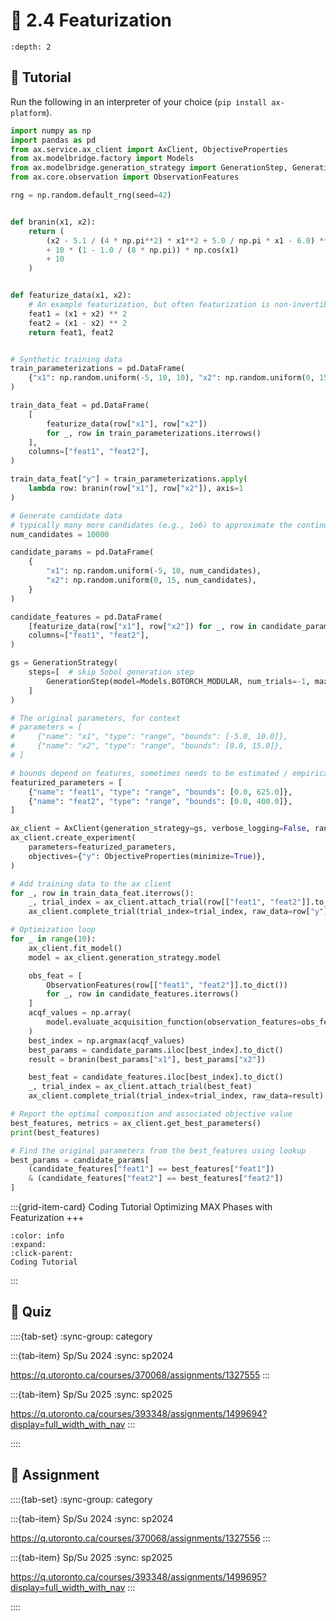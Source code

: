 # 🧩 2.4 Featurization

```{contents}
:depth: 2
```

## 🔰 Tutorial

Run the following in an interpreter of your choice (`pip install ax-platform`).

```python
import numpy as np
import pandas as pd
from ax.service.ax_client import AxClient, ObjectiveProperties
from ax.modelbridge.factory import Models
from ax.modelbridge.generation_strategy import GenerationStep, GenerationStrategy
from ax.core.observation import ObservationFeatures

rng = np.random.default_rng(seed=42)


def branin(x1, x2):
    return (
        (x2 - 5.1 / (4 * np.pi**2) * x1**2 + 5.0 / np.pi * x1 - 6.0) ** 2
        + 10 * (1 - 1.0 / (8 * np.pi)) * np.cos(x1)
        + 10
    )


def featurize_data(x1, x2):
    # An example featurization, but often featurization is non-invertible
    feat1 = (x1 + x2) ** 2
    feat2 = (x1 - x2) ** 2
    return feat1, feat2


# Synthetic training data
train_parameterizations = pd.DataFrame(
    {"x1": np.random.uniform(-5, 10, 10), "x2": np.random.uniform(0, 15, 10)}
)

train_data_feat = pd.DataFrame(
    [
        featurize_data(row["x1"], row["x2"])
        for _, row in train_parameterizations.iterrows()
    ],
    columns=["feat1", "feat2"],
)

train_data_feat["y"] = train_parameterizations.apply(
    lambda row: branin(row["x1"], row["x2"]), axis=1
)

# Generate candidate data
# typically many more candidates (e.g., 1e6) to approximate the continuous space
num_candidates = 10000

candidate_params = pd.DataFrame(
    {
        "x1": np.random.uniform(-5, 10, num_candidates),
        "x2": np.random.uniform(0, 15, num_candidates),
    }
)

candidate_features = pd.DataFrame(
    [featurize_data(row["x1"], row["x2"]) for _, row in candidate_params.iterrows()],
    columns=["feat1", "feat2"],
)

gs = GenerationStrategy(
    steps=[  # skip Sobol generation step
        GenerationStep(model=Models.BOTORCH_MODULAR, num_trials=-1, max_parallelism=3)
    ]
)

# The original parameters, for context
# parameters = [
#     {"name": "x1", "type": "range", "bounds": [-5.0, 10.0]},
#     {"name": "x2", "type": "range", "bounds": [0.0, 15.0]},
# ]

# bounds depend on features, sometimes needs to be estimated / empirical (e.g., calculated based on min/max's from candidates)
featurized_parameters = [
    {"name": "feat1", "type": "range", "bounds": [0.0, 625.0]},
    {"name": "feat2", "type": "range", "bounds": [0.0, 400.0]},
]

ax_client = AxClient(generation_strategy=gs, verbose_logging=False, random_seed=42)
ax_client.create_experiment(
    parameters=featurized_parameters,
    objectives={"y": ObjectiveProperties(minimize=True)},
)

# Add training data to the ax client
for _, row in train_data_feat.iterrows():
    _, trial_index = ax_client.attach_trial(row[["feat1", "feat2"]].to_dict())
    ax_client.complete_trial(trial_index=trial_index, raw_data=row["y"])

# Optimization loop
for _ in range(10):
    ax_client.fit_model()
    model = ax_client.generation_strategy.model

    obs_feat = [
        ObservationFeatures(row[["feat1", "feat2"]].to_dict())
        for _, row in candidate_features.iterrows()
    ]
    acqf_values = np.array(
        model.evaluate_acquisition_function(observation_features=obs_feat)
    )
    best_index = np.argmax(acqf_values)
    best_params = candidate_params.iloc[best_index].to_dict()
    result = branin(best_params["x1"], best_params["x2"])

    best_feat = candidate_features.iloc[best_index].to_dict()
    _, trial_index = ax_client.attach_trial(best_feat)
    ax_client.complete_trial(trial_index=trial_index, raw_data=result)

# Report the optimal composition and associated objective value
best_features, metrics = ax_client.get_best_parameters()
print(best_features)

# Find the original parameters from the best_features using lookup
best_params = candidate_params[
    (candidate_features["feat1"] == best_features["feat1"])
    & (candidate_features["feat2"] == best_features["feat2"])
]
```

:::{grid-item-card} Coding Tutorial
Optimizing MAX Phases with Featurization
+++
```{button-link} https://honegumi.readthedocs.io/en/latest/curriculum/tutorials/featurization/featurization.html
:color: info
:expand:
:click-parent:
Coding Tutorial
```
:::

## 🚀 Quiz

::::{tab-set}
:sync-group: category

:::{tab-item} Sp/Su 2024
:sync: sp2024

https://q.utoronto.ca/courses/370068/assignments/1327555
:::

:::{tab-item} Sp/Su 2025
:sync: sp2025

https://q.utoronto.ca/courses/393348/assignments/1499694?display=full_width_with_nav
:::

::::

## 📄 Assignment

::::{tab-set}
:sync-group: category

:::{tab-item} Sp/Su 2024
:sync: sp2024

https://q.utoronto.ca/courses/370068/assignments/1327556
:::

:::{tab-item} Sp/Su 2025
:sync: sp2025

https://q.utoronto.ca/courses/393348/assignments/1499695?display=full_width_with_nav
:::

::::
